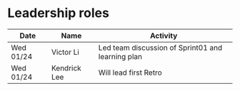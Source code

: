 # Leadership roles

| Date      | Name              | Activity                                               |
|-----------|-------------------|--------------------------------------------------------|
| Wed 01/24 | Victor Li         | Led team discussion of Sprint01 and learning plan      | 
| Wed 01/24 | Kendrick Lee      | Will lead first Retro                                  | 
